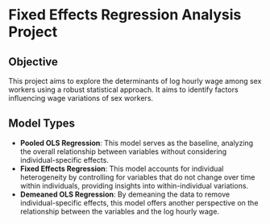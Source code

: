 # Fixed Effects Regression Analysis Project

## Objective
This project aims to explore the determinants of log hourly wage among sex workers using a robust statistical approach. It aims to identify factors influencing wage variations of sex workers.

## Model Types
- **Pooled OLS Regression**: This model serves as the baseline, analyzing the overall relationship between variables without considering individual-specific effects.
- **Fixed Effects Regression**: This model accounts for individual heterogeneity by controlling for variables that do not change over time within individuals, providing insights into within-individual variations.
- **Demeaned OLS Regression**: By demeaning the data to remove individual-specific effects, this model offers another perspective on the relationship between the variables and the log hourly wage.

